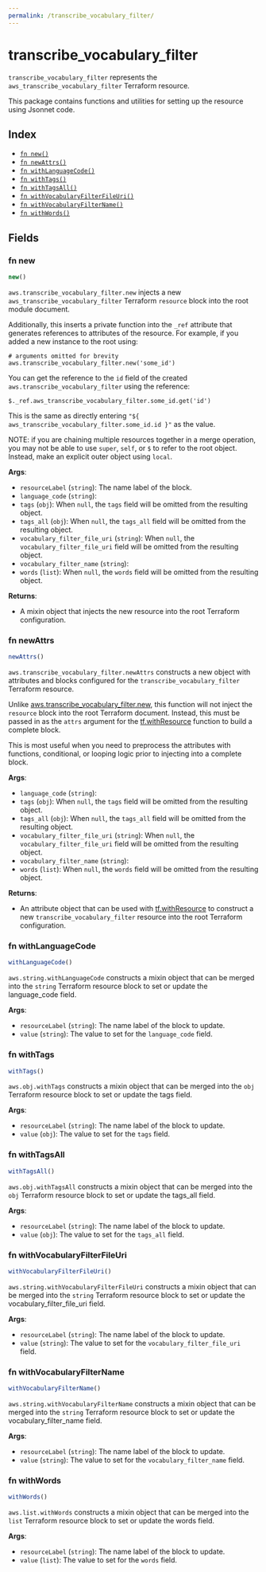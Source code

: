 ```yaml
---
permalink: /transcribe_vocabulary_filter/
---
```


# transcribe_vocabulary_filter

`transcribe_vocabulary_filter` represents the `aws_transcribe_vocabulary_filter` Terraform resource.



This package contains functions and utilities for setting up the resource using Jsonnet code.


## Index

* [`fn new()`](#fn-new)
* [`fn newAttrs()`](#fn-newattrs)
* [`fn withLanguageCode()`](#fn-withlanguagecode)
* [`fn withTags()`](#fn-withtags)
* [`fn withTagsAll()`](#fn-withtagsall)
* [`fn withVocabularyFilterFileUri()`](#fn-withvocabularyfilterfileuri)
* [`fn withVocabularyFilterName()`](#fn-withvocabularyfiltername)
* [`fn withWords()`](#fn-withwords)

## Fields

### fn new

```ts
new()
```


`aws.transcribe_vocabulary_filter.new` injects a new `aws_transcribe_vocabulary_filter` Terraform `resource`
block into the root module document.

Additionally, this inserts a private function into the `_ref` attribute that generates references to attributes of the
resource. For example, if you added a new instance to the root using:

    # arguments omitted for brevity
    aws.transcribe_vocabulary_filter.new('some_id')

You can get the reference to the `id` field of the created `aws.transcribe_vocabulary_filter` using the reference:

    $._ref.aws_transcribe_vocabulary_filter.some_id.get('id')

This is the same as directly entering `"${ aws_transcribe_vocabulary_filter.some_id.id }"` as the value.

NOTE: if you are chaining multiple resources together in a merge operation, you may not be able to use `super`, `self`,
or `$` to refer to the root object. Instead, make an explicit outer object using `local`.

**Args**:
  - `resourceLabel` (`string`): The name label of the block.
  - `language_code` (`string`): 
  - `tags` (`obj`):  When `null`, the `tags` field will be omitted from the resulting object.
  - `tags_all` (`obj`):  When `null`, the `tags_all` field will be omitted from the resulting object.
  - `vocabulary_filter_file_uri` (`string`):  When `null`, the `vocabulary_filter_file_uri` field will be omitted from the resulting object.
  - `vocabulary_filter_name` (`string`): 
  - `words` (`list`):  When `null`, the `words` field will be omitted from the resulting object.

**Returns**:
- A mixin object that injects the new resource into the root Terraform configuration.


### fn newAttrs

```ts
newAttrs()
```


`aws.transcribe_vocabulary_filter.newAttrs` constructs a new object with attributes and blocks configured for the `transcribe_vocabulary_filter`
Terraform resource.

Unlike [aws.transcribe_vocabulary_filter.new](#fn-transcribe_vocabulary_filternew), this function will not inject the `resource`
block into the root Terraform document. Instead, this must be passed in as the `attrs` argument for the
[tf.withResource](https://github.com/tf-libsonnet/core/tree/main/docs#fn-withresource) function to build a complete block.

This is most useful when you need to preprocess the attributes with functions, conditional, or looping logic prior to
injecting into a complete block.

**Args**:
  - `language_code` (`string`): 
  - `tags` (`obj`):  When `null`, the `tags` field will be omitted from the resulting object.
  - `tags_all` (`obj`):  When `null`, the `tags_all` field will be omitted from the resulting object.
  - `vocabulary_filter_file_uri` (`string`):  When `null`, the `vocabulary_filter_file_uri` field will be omitted from the resulting object.
  - `vocabulary_filter_name` (`string`): 
  - `words` (`list`):  When `null`, the `words` field will be omitted from the resulting object.

**Returns**:
  - An attribute object that can be used with [tf.withResource](https://github.com/tf-libsonnet/core/tree/main/docs#fn-withresource) to construct a new `transcribe_vocabulary_filter` resource into the root Terraform configuration.


### fn withLanguageCode

```ts
withLanguageCode()
```

`aws.string.withLanguageCode` constructs a mixin object that can be merged into the `string`
Terraform resource block to set or update the language_code field.



**Args**:
  - `resourceLabel` (`string`): The name label of the block to update.
  - `value` (`string`): The value to set for the `language_code` field.


### fn withTags

```ts
withTags()
```

`aws.obj.withTags` constructs a mixin object that can be merged into the `obj`
Terraform resource block to set or update the tags field.



**Args**:
  - `resourceLabel` (`string`): The name label of the block to update.
  - `value` (`obj`): The value to set for the `tags` field.


### fn withTagsAll

```ts
withTagsAll()
```

`aws.obj.withTagsAll` constructs a mixin object that can be merged into the `obj`
Terraform resource block to set or update the tags_all field.



**Args**:
  - `resourceLabel` (`string`): The name label of the block to update.
  - `value` (`obj`): The value to set for the `tags_all` field.


### fn withVocabularyFilterFileUri

```ts
withVocabularyFilterFileUri()
```

`aws.string.withVocabularyFilterFileUri` constructs a mixin object that can be merged into the `string`
Terraform resource block to set or update the vocabulary_filter_file_uri field.



**Args**:
  - `resourceLabel` (`string`): The name label of the block to update.
  - `value` (`string`): The value to set for the `vocabulary_filter_file_uri` field.


### fn withVocabularyFilterName

```ts
withVocabularyFilterName()
```

`aws.string.withVocabularyFilterName` constructs a mixin object that can be merged into the `string`
Terraform resource block to set or update the vocabulary_filter_name field.



**Args**:
  - `resourceLabel` (`string`): The name label of the block to update.
  - `value` (`string`): The value to set for the `vocabulary_filter_name` field.


### fn withWords

```ts
withWords()
```

`aws.list.withWords` constructs a mixin object that can be merged into the `list`
Terraform resource block to set or update the words field.



**Args**:
  - `resourceLabel` (`string`): The name label of the block to update.
  - `value` (`list`): The value to set for the `words` field.
